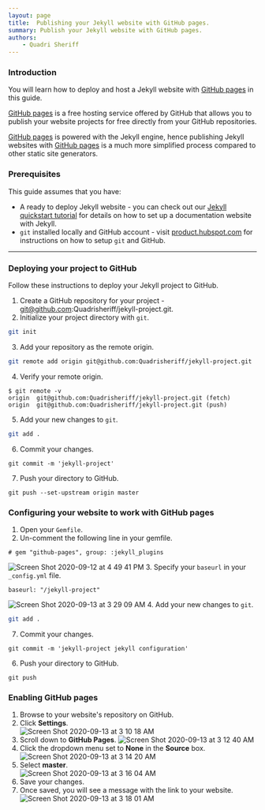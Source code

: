 ```yaml
---
layout: page
title:  Publishing your Jekyll website with GitHub pages.
summary: Publish your Jekyll website with GitHub pages.
authors:
    - Quadri Sheriff 
---
```


### Introduction

You will learn how to deploy and host a Jekyll website with [GitHub pages](https://pages.github.com/) in this guide.

[GitHub pages](https://pages.github.com/) is a free hosting service offered by GitHub that allows you to publish your website projects for free directly from your GitHub repositories. 

[GitHub pages](https://pages.github.com/) is powered with the Jekyll engine, hence publishing Jekyll websites with [GitHub pages](https://pages.github.com/) is a much more simplified process compared to other static site generators.

### Prerequisites

This guide assumes that you have:

- A ready to deploy Jekyll website - you can check out our [Jekyll quickstart tutorial](/Static%20site%20generators/Jekyll/Jekyll-quickstart/) for details on how to set up a documentation website with Jekyll. 
- `git` installed locally and GitHub account - visit [product.hubspot.com](https://product.hubspot.com/blog/git-and-github-tutorial-for-beginners) for instructions on how to setup `git` and GitHub.

---

### Deploying your project to GitHub

Follow these instructions to deploy your Jekyll project to GitHub.

1. Create a GitHub repository for your project - git@github.com:Quadrisheriff/jekyll-project.git.
2. Initialize your project directory with `git`.
```bash
git init
```
3. Add your repository as the remote origin.
```bash
git remote add origin git@github.com:Quadrisheriff/jekyll-project.git
```
4. Verify your remote origin.
```
$ git remote -v
origin	git@github.com:Quadrisheriff/jekyll-project.git (fetch)
origin	git@github.com:Quadrisheriff/jekyll-project.git (push)
```
5. Add your new changes to `git`.
```bash
git add .
```
6. Commit your changes.
```
git commit -m 'jekyll-project'
```
7. Push your directory to GitHub.
```
git push --set-upstream origin master
```

### Configuring your website to work with GitHub pages

1. Open your `Gemfile`.
2. Un-comment the following line in your gemfile.
```
# gem "github-pages", group: :jekyll_plugins
```
![Screen Shot 2020-09-12 at 4 49 41 PM](https://user-images.githubusercontent.com/59125401/92999393-658d4a00-f518-11ea-876d-7f907d8644e6.png)
3. Specify your `baseurl` in your `_config.yml` file.
```
baseurl: "/jekyll-project"
```
![Screen Shot 2020-09-13 at 3 29 09 AM](https://user-images.githubusercontent.com/59125401/93008834-6c947680-f571-11ea-84f5-cdf673c7dc4b.png)
4. Add your new changes to `git`.
```bash
git add .
```
7. Commit your changes.
```
git commit -m 'jekyll-project jekyll configuration'
```
6. Push your directory to GitHub.
```
git push 
```

### Enabling GitHub pages

1. Browse to your website's repository on GitHub.
2. Click **Settings**.<br />
![Screen Shot 2020-09-13 at 3 10 18 AM](https://user-images.githubusercontent.com/59125401/93008652-e8d98a80-f56e-11ea-99d4-e4ed63b6e325.png)
3. Scroll down to **GitHub Pages**.
![Screen Shot 2020-09-13 at 3 12 40 AM](https://user-images.githubusercontent.com/59125401/93008666-09094980-f56f-11ea-923e-2067c20f68e2.png)
4. Click the dropdown menu set to **None** in the **Source** box.
![Screen Shot 2020-09-13 at 3 14 20 AM](https://user-images.githubusercontent.com/59125401/93008693-6dc4a400-f56f-11ea-880f-04ebf6be5289.png)
5. Select **master**.<br />
![Screen Shot 2020-09-13 at 3 16 04 AM](https://user-images.githubusercontent.com/59125401/93008706-9ba9e880-f56f-11ea-9916-c89f2b01752b.png)<br />
6. Save your changes.
7. Once saved, you will see a message with the link to your website.
![Screen Shot 2020-09-13 at 3 18 01 AM](https://user-images.githubusercontent.com/59125401/93008716-ce53e100-f56f-11ea-90fc-cfa92c0cc74a.png)